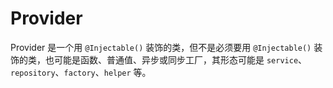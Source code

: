 # Provider

Provider 是一个用 `@Injectable()` 装饰的类，但不是必须要用 `@Injectable()` 装饰的类，也可能是函数、普通值、异步或同步工厂，其形态可能是 `service`、`repository`、`factory`、`helper` 等。
